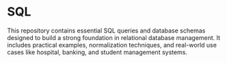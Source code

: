 # SQL
This repository contains essential SQL queries and database schemas designed to build a strong foundation in relational database management. It includes practical examples, normalization techniques, and real-world use cases like hospital, banking, and student management systems. 
